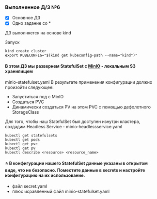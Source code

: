 ### Выполненное Д/З №6

- [x] Основное ДЗ
- [x] Одно задание со *

ДЗ выполняется на основе kind

Запуск 
```
kind create cluster
export KUBECONFIG="$(kind get kubeconfig-path --name="kind")"
```
#### В этом ДЗ мы развернем StatefulSet c [MinIO](https://min.io/) - локальным S3 хранилищем
minio-statefulset.yaml
В результате применения конфигурации должно произойти следующее:
- Запуститься под с MinIO
- Создаться PVC
- Динамически создаться PV на этом PVC с помощью дефолотного StorageClass

Для того, чтобы наш StatefulSet был доступен изнутри кластера, создадим Headless Service - minio-headlessservice.yaml 
```
kubectl get statefulsets
kubectl get pods
kubectl get pvc
kubectl get pv
kubectl describe <resource> <resource_name>
```

#### ⭐ В конфигурации нашего StatefulSet данные указаны в открытом виде, что не безопасно. Поместите данные в secrets и настройте конфигурацию на их использование.
- файл secret.yaml
- плюс исравленный файл minio-statefulset.yaml